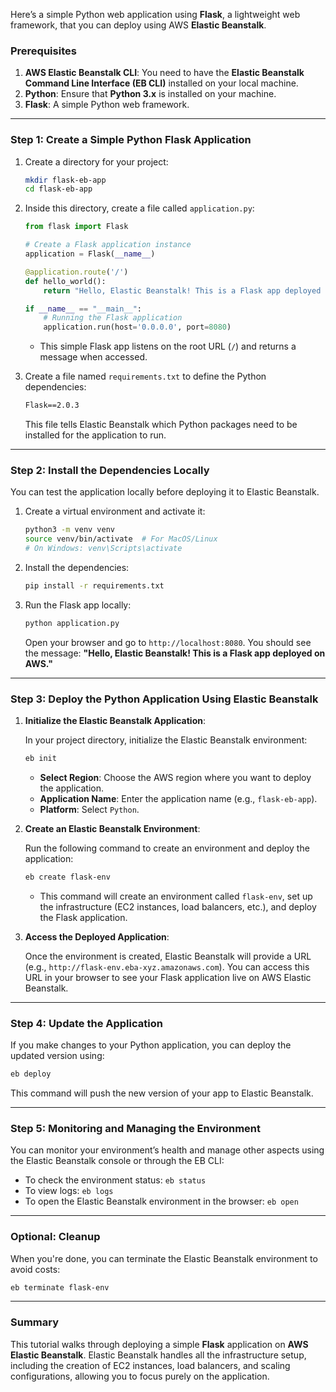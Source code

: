 Here’s a simple Python web application using **Flask**, a lightweight web framework, that you can deploy using AWS **Elastic Beanstalk**.

### **Prerequisites**

1. **AWS Elastic Beanstalk CLI**: You need to have the **Elastic Beanstalk Command Line Interface (EB CLI)** installed on your local machine.
2. **Python**: Ensure that **Python 3.x** is installed on your machine.
3. **Flask**: A simple Python web framework.

---

### **Step 1: Create a Simple Python Flask Application**

1. Create a directory for your project:
   ```bash
   mkdir flask-eb-app
   cd flask-eb-app
   ```

2. Inside this directory, create a file called `application.py`:

   ```python
   from flask import Flask

   # Create a Flask application instance
   application = Flask(__name__)

   @application.route('/')
   def hello_world():
       return "Hello, Elastic Beanstalk! This is a Flask app deployed on AWS."

   if __name__ == "__main__":
       # Running the Flask application
       application.run(host='0.0.0.0', port=8080)
   ```

   - This simple Flask app listens on the root URL (`/`) and returns a message when accessed.

3. Create a file named `requirements.txt` to define the Python dependencies:
   ```txt
   Flask==2.0.3
   ```

   This file tells Elastic Beanstalk which Python packages need to be installed for the application to run.

---

### **Step 2: Install the Dependencies Locally**

You can test the application locally before deploying it to Elastic Beanstalk.

1. Create a virtual environment and activate it:
   ```bash
   python3 -m venv venv
   source venv/bin/activate  # For MacOS/Linux
   # On Windows: venv\Scripts\activate
   ```

2. Install the dependencies:
   ```bash
   pip install -r requirements.txt
   ```

3. Run the Flask app locally:
   ```bash
   python application.py
   ```

   Open your browser and go to `http://localhost:8080`. You should see the message: **"Hello, Elastic Beanstalk! This is a Flask app deployed on AWS."**

---

### **Step 3: Deploy the Python Application Using Elastic Beanstalk**

1. **Initialize the Elastic Beanstalk Application**:

   In your project directory, initialize the Elastic Beanstalk environment:
   ```bash
   eb init
   ```

   - **Select Region**: Choose the AWS region where you want to deploy the application.
   - **Application Name**: Enter the application name (e.g., `flask-eb-app`).
   - **Platform**: Select `Python`.

2. **Create an Elastic Beanstalk Environment**:

   Run the following command to create an environment and deploy the application:
   ```bash
   eb create flask-env
   ```

   - This command will create an environment called `flask-env`, set up the infrastructure (EC2 instances, load balancers, etc.), and deploy the Flask application.

3. **Access the Deployed Application**:

   Once the environment is created, Elastic Beanstalk will provide a URL (e.g., `http://flask-env.eba-xyz.amazonaws.com`). You can access this URL in your browser to see your Flask application live on AWS Elastic Beanstalk.

---

### **Step 4: Update the Application**

If you make changes to your Python application, you can deploy the updated version using:
```bash
eb deploy
```

This command will push the new version of your app to Elastic Beanstalk.

---

### **Step 5: Monitoring and Managing the Environment**

You can monitor your environment’s health and manage other aspects using the Elastic Beanstalk console or through the EB CLI:
- To check the environment status: `eb status`
- To view logs: `eb logs`
- To open the Elastic Beanstalk environment in the browser: `eb open`

---

### **Optional: Cleanup**

When you're done, you can terminate the Elastic Beanstalk environment to avoid costs:
```bash
eb terminate flask-env
```

---

### **Summary**

This tutorial walks through deploying a simple **Flask** application on **AWS Elastic Beanstalk**. Elastic Beanstalk handles all the infrastructure setup, including the creation of EC2 instances, load balancers, and scaling configurations, allowing you to focus purely on the application. 
